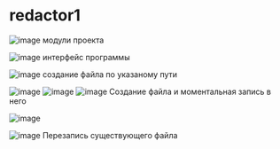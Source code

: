 # redactor1
![image](https://github.com/Karyqqe/TXTredactor/assets/133410772/6e197d89-1a8d-4dee-95c2-ed3d5de3c6e9)
модули проекта


![image](https://github.com/Karyqqe/TXTredactor/assets/133410772/3808da89-1709-43b5-becb-fcb51bfbeb9e)
интерфейс программы

![image](https://github.com/Karyqqe/TXTredactor/assets/133410772/9bfbd388-0edb-4fa5-bba1-63d6721eaede)
создание файла по указаному пути


![image](https://github.com/Karyqqe/TXTredactor/assets/133410772/62773eb2-ced5-448a-8e47-0a7d64f9783a)
![image](https://github.com/Karyqqe/TXTredactor/assets/133410772/f6d3aa7d-0b0f-4c1b-91a7-3d597a783d6f)
![image](https://github.com/Karyqqe/TXTredactor/assets/133410772/1de73e87-27f3-487c-8b5a-8977d7a60869)
Создание файла и моментальная запись в него


![image](https://github.com/Karyqqe/TXTredactor/assets/133410772/84e37b7d-2213-473b-b10e-29801b3fc977)

![image](https://github.com/Karyqqe/TXTredactor/assets/133410772/90c69dfb-46ac-4308-b6bb-6fb675ac50b9)
Перезапись существующего файла

